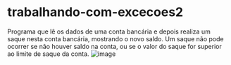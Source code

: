 # trabalhando-com-excecoes2

Programa que lê os dados de uma conta bancária e depois realiza um saque nesta conta bancária, mostrando o novo saldo. Um saque não pode ocorrer se não houver saldo na conta, ou se o valor do saque for superior ao limite de saque da conta.
![image](https://user-images.githubusercontent.com/44402492/194343153-dc80f6ab-e3dd-414d-87e2-c3efab33d2a6.png)
